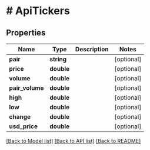 # # ApiTickers

## Properties

Name | Type | Description | Notes
------------ | ------------- | ------------- | -------------
**pair** | **string** |  | [optional]
**price** | **double** |  | [optional]
**volume** | **double** |  | [optional]
**pair_volume** | **double** |  | [optional]
**high** | **double** |  | [optional]
**low** | **double** |  | [optional]
**change** | **double** |  | [optional]
**usd_price** | **double** |  | [optional]

[[Back to Model list]](../../README.md#models) [[Back to API list]](../../README.md#endpoints) [[Back to README]](../../README.md)
